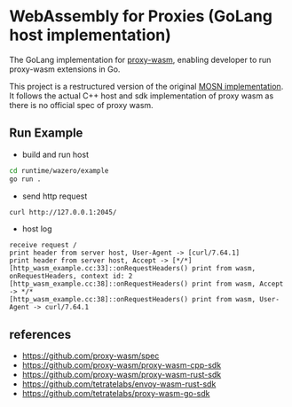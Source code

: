 # WebAssembly for Proxies (GoLang host implementation)

The GoLang implementation for [proxy-wasm](https://github.com/proxy-wasm/spec), enabling developer to run proxy-wasm extensions in Go.

This project is a restructured version of the original [MOSN implementation](https://github.com/mosn/proxy-wasm-go-host). It follows the actual C++ host and sdk implementation of proxy wasm as there is no official spec of proxy wasm.

## Run Example

- build and run host
```bash
cd runtime/wazero/example
go run .
```

- send http request
```bash
curl http://127.0.0.1:2045/
```

- host log
```text
receive request /
print header from server host, User-Agent -> [curl/7.64.1]
print header from server host, Accept -> [*/*]
[http_wasm_example.cc:33]::onRequestHeaders() print from wasm, onRequestHeaders, context id: 2
[http_wasm_example.cc:38]::onRequestHeaders() print from wasm, Accept -> */*
[http_wasm_example.cc:38]::onRequestHeaders() print from wasm, User-Agent -> curl/7.64.1
```

## references

- https://github.com/proxy-wasm/spec
- https://github.com/proxy-wasm/proxy-wasm-cpp-sdk
- https://github.com/proxy-wasm/proxy-wasm-rust-sdk
- https://github.com/tetratelabs/envoy-wasm-rust-sdk
- https://github.com/tetratelabs/proxy-wasm-go-sdk